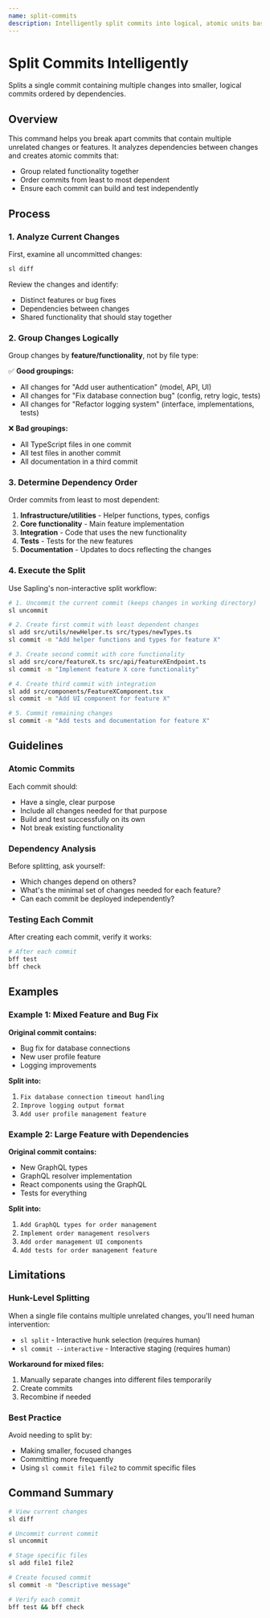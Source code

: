 ```yaml
---
name: split-commits
description: Intelligently split commits into logical, atomic units based on features and dependencies
---
```


# Split Commits Intelligently

Splits a single commit containing multiple changes into smaller, logical commits
ordered by dependencies.

## Overview

This command helps you break apart commits that contain multiple unrelated
changes or features. It analyzes dependencies between changes and creates atomic
commits that:

- Group related functionality together
- Order commits from least to most dependent
- Ensure each commit can build and test independently

## Process

### 1. Analyze Current Changes

First, examine all uncommitted changes:

```bash
sl diff
```

Review the changes and identify:

- Distinct features or bug fixes
- Dependencies between changes
- Shared functionality that should stay together

### 2. Group Changes Logically

Group changes by **feature/functionality**, not by file type:

✅ **Good groupings:**

- All changes for "Add user authentication" (model, API, UI)
- All changes for "Fix database connection bug" (config, retry logic, tests)
- All changes for "Refactor logging system" (interface, implementations, tests)

❌ **Bad groupings:**

- All TypeScript files in one commit
- All test files in another commit
- All documentation in a third commit

### 3. Determine Dependency Order

Order commits from least to most dependent:

1. **Infrastructure/utilities** - Helper functions, types, configs
2. **Core functionality** - Main feature implementation
3. **Integration** - Code that uses the new functionality
4. **Tests** - Tests for the new features
5. **Documentation** - Updates to docs reflecting the changes

### 4. Execute the Split

Use Sapling's non-interactive split workflow:

```bash
# 1. Uncommit the current commit (keeps changes in working directory)
sl uncommit

# 2. Create first commit with least dependent changes
sl add src/utils/newHelper.ts src/types/newTypes.ts
sl commit -m "Add helper functions and types for feature X"

# 3. Create second commit with core functionality
sl add src/core/featureX.ts src/api/featureXEndpoint.ts
sl commit -m "Implement feature X core functionality"

# 4. Create third commit with integration
sl add src/components/FeatureXComponent.tsx
sl commit -m "Add UI component for feature X"

# 5. Commit remaining changes
sl commit -m "Add tests and documentation for feature X"
```

## Guidelines

### Atomic Commits

Each commit should:

- Have a single, clear purpose
- Include all changes needed for that purpose
- Build and test successfully on its own
- Not break existing functionality

### Dependency Analysis

Before splitting, ask yourself:

- Which changes depend on others?
- What's the minimal set of changes needed for each feature?
- Can each commit be deployed independently?

### Testing Each Commit

After creating each commit, verify it works:

```bash
# After each commit
bff test
bff check
```

## Examples

### Example 1: Mixed Feature and Bug Fix

**Original commit contains:**

- Bug fix for database connections
- New user profile feature
- Logging improvements

**Split into:**

1. `Fix database connection timeout handling`
2. `Improve logging output format`
3. `Add user profile management feature`

### Example 2: Large Feature with Dependencies

**Original commit contains:**

- New GraphQL types
- GraphQL resolver implementation
- React components using the GraphQL
- Tests for everything

**Split into:**

1. `Add GraphQL types for order management`
2. `Implement order management resolvers`
3. `Add order management UI components`
4. `Add tests for order management feature`

## Limitations

### Hunk-Level Splitting

When a single file contains multiple unrelated changes, you'll need human
intervention:

- `sl split` - Interactive hunk selection (requires human)
- `sl commit --interactive` - Interactive staging (requires human)

**Workaround for mixed files:**

1. Manually separate changes into different files temporarily
2. Create commits
3. Recombine if needed

### Best Practice

Avoid needing to split by:

- Making smaller, focused changes
- Committing more frequently
- Using `sl commit file1 file2` to commit specific files

## Command Summary

```bash
# View current changes
sl diff

# Uncommit current commit
sl uncommit

# Stage specific files
sl add file1 file2

# Create focused commit
sl commit -m "Descriptive message"

# Verify each commit
bff test && bff check
```
